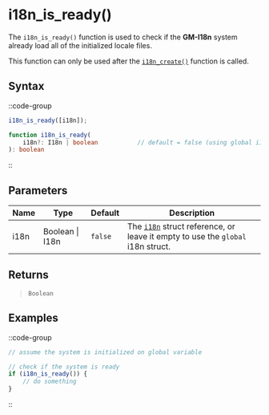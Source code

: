 # i18n_is_ready()

The `i18n_is_ready()` function is used to check if the **GM-I18n** system already load all of the initialized locale files.

This function can only be used after the [`i18n_create()`](/v0/api-reference/functions/i18n-create) function is called.

## Syntax

::code-group
```js [Usage]
i18n_is_ready([i18n]);
```

```ts [Signature]
function i18n_is_ready(
    i18n?: I18n | boolean           // default = false (using global i18n struct)
): boolean
```
::

## Parameters

| Name        | Type              | Default      | Description |
|-------------|-------------------|--------------|-------------|
| i18n        | Boolean \| I18n | `false`      | The [`i18n`](/v0/api-reference/functions/i18n-create) struct reference, or leave it empty to use the `global` i18n struct. |

## Returns

> `Boolean`

## Examples

::code-group
```js [Create Event]
// assume the system is initialized on global variable
```

```js [Step Event]
// check if the system is ready
if (i18n_is_ready()) {
    // do something
}
```
::

